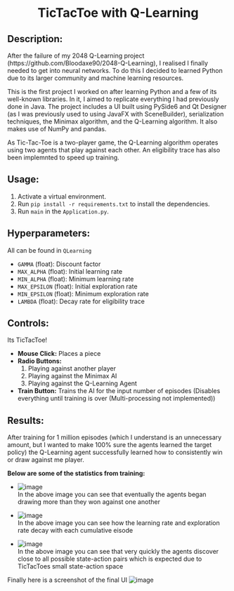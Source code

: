 <h1 align="center">TicTacToe with Q-Learning</h1>

<h2>Description:</h2>

<p>
After the failure of my 2048 Q-Learning project (https://github.com/Bloodaxe90/2048-Q-Learning), I realised I finally needed to get into neural networks. To do this I decided to learned Python due to its larger community and machine learning resources.
</p>

<p>
This is the first project I worked on after learning Python and a few of its well-known libraries. In it, I aimed to replicate everything I had previously done in Java. The project includes a UI built using PySide6 and Qt Designer (as I was previously used to using JavaFX with SceneBuilder), serialization techniques, the Minimax algorithm, and the Q-Learning algorithm. It also makes use of NumPy and pandas.
</p>

<p>
As Tic-Tac-Toe is a two-player game, the Q-Learning algorithm operates using two agents that play against each other. An eligibility trace has also been implemnted to speed up training.
</p>

<h2>Usage:</h2>
<ol>
  <li>Activate a virtual environment.</li>
  <li>Run <code>pip install -r requirements.txt</code> to install the dependencies.</li>
  <li>Run <code>main</code> in the <code>Application.py</code>.</li>
</ol>

<h2>Hyperparameters:</h2>
<p>All can be found in <code>QLearning</code></p>
<ul>
  <li><code>GAMMA</code> (float): Discount factor</li>
  <li><code>MAX_ALPHA</code> (float): Initial learning rate</li>
  <li><code>MIN_ALPHA</code> (float): Minimum learning rate</li>
  <li><code>MAX_EPSILON</code> (float): Initial exploration rate</li>
  <li><code>MIN_EPSILON</code> (float): Minimum exploration rate</li>
  <li><code>LAMBDA</code> (float): Decay rate for eligibility trace</li>
</ul>

<h2>Controls:</h2>
<p>
  Its TicTacToe!
</p>
<ul>
    <li><strong>Mouse Click:</strong> Places a piece</li>
    <li><strong>Radio Buttons:</strong>
      <ol>
        <li>Playing against another player </li>
        <li>Playing against the Minimax AI </li>
        <li>Playing against the Q-Learning Agent</li>
      </ol>
    </li>
    <li><strong>Train Button:</strong> Trains the AI for the input number of episodes (Disables everything until training is over (Multi-processing not implemented))</li>
</ul>

<h2>Results:</h2>
<p>
After training for 1 million episodes (which I understand is an unnecessary amount, but I wanted to make 100% sure the agents learned the target policy) the Q-Learning agent successfully learned how to consistently win or draw against me player.
</p>
<p>
<strong>Below are some of the statistics from training:</strong>
<ul>
  <li>  
    
  ![image](https://github.com/user-attachments/assets/17981ef4-e450-458b-8a56-c2cbd325f7ef)
  </br> In the above image you can see that eventually the agents began drawing more than they won against one another
  </li>
  <li>
    
  ![image](https://github.com/user-attachments/assets/3c124e79-783b-4603-9e02-942ef915e6a2)
  </br> In the above image you can see how the learning rate and exploration rate decay with each cumulative eisode
  </li>
  <li>
    
  ![image](https://github.com/user-attachments/assets/59207f7c-db7e-4c4c-9ec9-d1d1f091c79e)
  </br> In the above image you can see that very quickly the agents discover close to all possible state-action pairs which is expected due to TicTacToes small state-action space
  </li>
</ul>
</p>

Finally here is a screenshot of the final UI
![image](https://github.com/user-attachments/assets/662e8790-f892-4a0b-8b14-23d18383277a)

